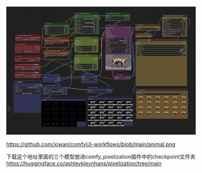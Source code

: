 ![](animal.png)

https://github.com/xiwan/comfyUI-workflows/blob/main/animal.png




下载这个地址里面的三个模型放进comfy_pixelization插件中的checkpoint文件夹
https://huggingface.co/ashleykleynhans/pixelization/tree/main